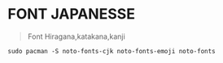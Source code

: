 # FONT JAPANESSE

> Font Hiragana,katakana,kanji

```sudo pacman -S noto-fonts-cjk noto-fonts-emoji noto-fonts```
